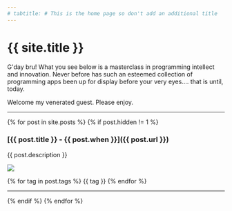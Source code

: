```yaml
---
# tabtitle: # This is the home page so don't add an additional title
---
```


# {{ site.title }}

G'day bru! What you see below is a masterclass in programming intellect and innovation. Never before has such an esteemed collection of programming apps been up for display before your very eyes.... that is until, today.

Welcome my venerated guest. Please enjoy.

---

{% for post in site.posts %}
{% if post.hidden != 1 %}

### [{{ post.title }} - {{ post.when }}]({{ post.url }})

{{ post.description }}

<img src="{{ post.image_url }}"/>

<p class="tags">
{% for tag in post.tags %}
    <span>{{ tag }}</span>
{% endfor %}
</p>

---

{% endif %}
{% endfor %}
